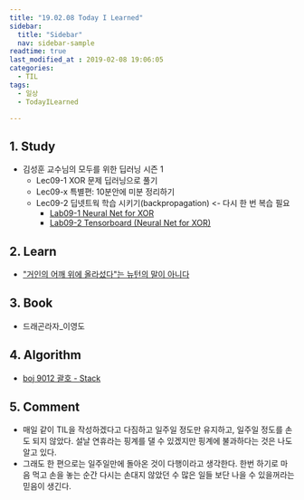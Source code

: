 ```yaml
---
title: "19.02.08 Today I Learned"
sidebar:
  title: "Sidebar"
  nav: sidebar-sample
readtime: true
last_modified_at : 2019-02-08 19:06:05
categories:
  - TIL
tags:
  - 일상
  - TodayILearned

---
```


## 1. Study

- 김성훈 교수님의 모두를 위한 딥러닝 시즌 1
    - Lec09-1 XOR 문제 딥러닝으로 풀기
    - Lec09-x 특별편: 10분안에 미분 정리하기
    - Lec09-2 딥넷트웍 학습 시키기(backpropagation) <- 다시 한 번 복습 필요
      - [Lab09-1 Neural Net for XOR](https://github.com/jinhyeok-kim/MLStudy/blob/master/MLStudy_Lab/MLStudy_Lab09-1.ipynb)
      - [Lab09-2 Tensorboard (Neural Net for XOR)](https://github.com/jinhyeok-kim/MLStudy/blob/master/MLStudy_Lab/MLStudy_Lab09-2.ipynb)


## 2. Learn

- ["거인의 어깨 위에 올라섰다"는 뉴턴의 말이 아니다](https://rayspace.tistory.com/543)

## 3. Book

- 드래곤라자_이영도

## 4. Algorithm

- [boj 9012 괄호 - Stack](https://github.com/jinhyeok-kim/Algorithm/blob/master/Java/boj/_9012_parenthesis/src/Main.java)

## 5. Comment

- 매일 같이 TIL을 작성하겠다고 다짐하고 일주일 정도만 유지하고, 일주일 정도를 손도 되지 않았다. 설날 연휴라는 핑계를 댈 수 있겠지만 핑계에 불과하다는 것은 나도 알고 있다.
- 그래도 한 편으로는 일주일만에 돌아온 것이 다행이라고 생각한다. 한번 하기로 마음 먹고 손을 놓는 순간 다시는 손대지 않았던 수 많은 일들 보단 나을 수 있을꺼라는 믿음이 생긴다.